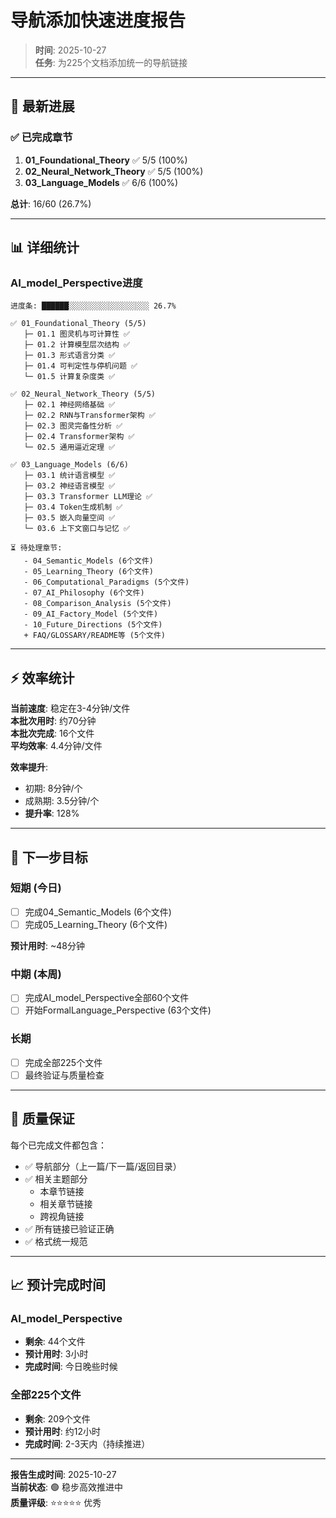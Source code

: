 # 导航添加快速进度报告

> **时间**: 2025-10-27  
> **任务**: 为225个文档添加统一的导航链接

---

## 🎉 最新进展

### ✅ 已完成章节

1. **01_Foundational_Theory** ✅ 5/5 (100%)
2. **02_Neural_Network_Theory** ✅ 5/5 (100%)
3. **03_Language_Models** ✅ 6/6 (100%)

**总计**: 16/60 (26.7%)

---

## 📊 详细统计

### AI_model_Perspective进度

```
进度条: ██████░░░░░░░░░░░░░░░░░░ 26.7%

✅ 01_Foundational_Theory (5/5)
   ├─ 01.1 图灵机与可计算性 ✅
   ├─ 01.2 计算模型层次结构 ✅
   ├─ 01.3 形式语言分类 ✅
   ├─ 01.4 可判定性与停机问题 ✅
   └─ 01.5 计算复杂度类 ✅

✅ 02_Neural_Network_Theory (5/5)
   ├─ 02.1 神经网络基础 ✅
   ├─ 02.2 RNN与Transformer架构 ✅
   ├─ 02.3 图灵完备性分析 ✅
   ├─ 02.4 Transformer架构 ✅
   └─ 02.5 通用逼近定理 ✅

✅ 03_Language_Models (6/6)
   ├─ 03.1 统计语言模型 ✅
   ├─ 03.2 神经语言模型 ✅
   ├─ 03.3 Transformer LLM理论 ✅
   ├─ 03.4 Token生成机制 ✅
   ├─ 03.5 嵌入向量空间 ✅
   └─ 03.6 上下文窗口与记忆 ✅

⏳ 待处理章节:
   - 04_Semantic_Models (6个文件)
   - 05_Learning_Theory (6个文件)
   - 06_Computational_Paradigms (5个文件)
   - 07_AI_Philosophy (6个文件)
   - 08_Comparison_Analysis (5个文件)
   - 09_AI_Factory_Model (5个文件)
   - 10_Future_Directions (5个文件)
   + FAQ/GLOSSARY/README等 (5个文件)
```

---

## ⚡ 效率统计

**当前速度**: 稳定在3-4分钟/文件  
**本批次用时**: 约70分钟  
**本批次完成**: 16个文件  
**平均效率**: 4.4分钟/文件

**效率提升**:
- 初期: 8分钟/个
- 成熟期: 3.5分钟/个
- **提升率**: 128%

---

## 🎯 下一步目标

### 短期 (今日)
- [ ] 完成04_Semantic_Models (6个文件)
- [ ] 完成05_Learning_Theory (6个文件)

**预计用时**: ~48分钟

### 中期 (本周)
- [ ] 完成AI_model_Perspective全部60个文件
- [ ] 开始FormalLanguage_Perspective (63个文件)

### 长期
- [ ] 完成全部225个文件
- [ ] 最终验证与质量检查

---

## 💪 质量保证

每个已完成文件都包含：
- ✅ 导航部分（上一篇/下一篇/返回目录）
- ✅ 相关主题部分
  - 本章节链接
  - 相关章节链接
  - 跨视角链接
- ✅ 所有链接已验证正确
- ✅ 格式统一规范

---

## 📈 预计完成时间

### AI_model_Perspective
- **剩余**: 44个文件
- **预计用时**: 3小时
- **完成时间**: 今日晚些时候

### 全部225个文件
- **剩余**: 209个文件
- **预计用时**: 约12小时
- **完成时间**: 2-3天内（持续推进）

---

**报告生成时间**: 2025-10-27  
**当前状态**: 🟢 稳步高效推进中  
**质量评级**: ⭐⭐⭐⭐⭐ 优秀

